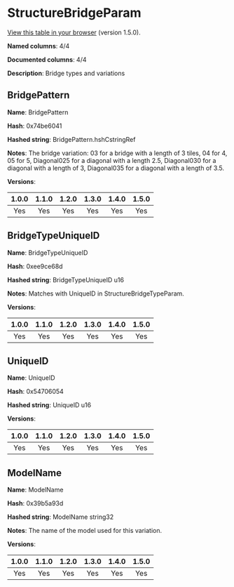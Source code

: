 # StructureBridgeParam
[View this table in your browser](StructureBridgeParam-value.md) (version 1.5.0).

**Named columns**: 4/4

**Documented columns**: 4/4

**Description**: Bridge types and variations
## BridgePattern

**Name**: BridgePattern

**Hash**: 0x74be6041

**Hashed string**: BridgePattern.hshCstringRef

**Notes**: The bridge variation: 03 for a bridge with a length of 3 tiles, 04 for 4, 05 for 5, Diagonal025 for a diagonal with a length 2.5, Diagonal030 for a diagonal with a length of 3, Diagonal035 for a diagonal with a length of 3.5.

**Versions**: 

 | 1.0.0 | 1.1.0 | 1.2.0 | 1.3.0 | 1.4.0 | 1.5.0 |
|:--:|:--:|:--:|:--:|:--:|:--:|
| Yes | Yes | Yes | Yes | Yes | Yes| 


## BridgeTypeUniqueID

**Name**: BridgeTypeUniqueID

**Hash**: 0xee9ce68d

**Hashed string**: BridgeTypeUniqueID u16

**Notes**: Matches with UniqueID in StructureBridgeTypeParam.

**Versions**: 

 | 1.0.0 | 1.1.0 | 1.2.0 | 1.3.0 | 1.4.0 | 1.5.0 |
|:--:|:--:|:--:|:--:|:--:|:--:|
| Yes | Yes | Yes | Yes | Yes | Yes| 


## UniqueID

**Name**: UniqueID

**Hash**: 0x54706054

**Hashed string**: UniqueID u16

**Versions**: 

 | 1.0.0 | 1.1.0 | 1.2.0 | 1.3.0 | 1.4.0 | 1.5.0 |
|:--:|:--:|:--:|:--:|:--:|:--:|
| Yes | Yes | Yes | Yes | Yes | Yes| 


## ModelName

**Name**: ModelName

**Hash**: 0x39b5a93d

**Hashed string**: ModelName string32

**Notes**: The name of the model used for this variation.

**Versions**: 

 | 1.0.0 | 1.1.0 | 1.2.0 | 1.3.0 | 1.4.0 | 1.5.0 |
|:--:|:--:|:--:|:--:|:--:|:--:|
| Yes | Yes | Yes | Yes | Yes | Yes| 


